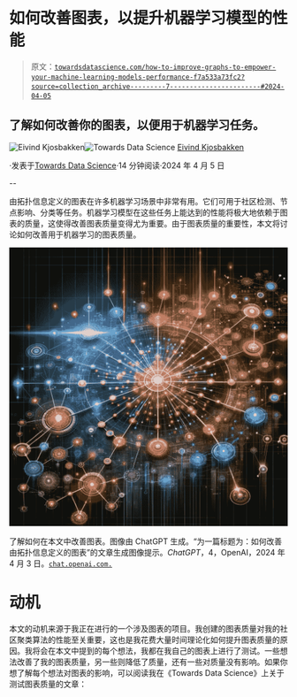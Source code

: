 # 如何改善图表，以提升机器学习模型的性能

> 原文：[`towardsdatascience.com/how-to-improve-graphs-to-empower-your-machine-learning-models-performance-f7a533a73fc2?source=collection_archive---------7-----------------------#2024-04-05`](https://towardsdatascience.com/how-to-improve-graphs-to-empower-your-machine-learning-models-performance-f7a533a73fc2?source=collection_archive---------7-----------------------#2024-04-05)

## 了解如何改善你的图表，以便用于机器学习任务。

[](https://oieivind.medium.com/?source=post_page---byline--f7a533a73fc2--------------------------------)![Eivind Kjosbakken](https://oieivind.medium.com/?source=post_page---byline--f7a533a73fc2--------------------------------)[](https://towardsdatascience.com/?source=post_page---byline--f7a533a73fc2--------------------------------)![Towards Data Science](https://towardsdatascience.com/?source=post_page---byline--f7a533a73fc2--------------------------------) [Eivind Kjosbakken](https://oieivind.medium.com/?source=post_page---byline--f7a533a73fc2--------------------------------)

·发表于[Towards Data Science](https://towardsdatascience.com/?source=post_page---byline--f7a533a73fc2--------------------------------)·14 分钟阅读·2024 年 4 月 5 日

--

由拓扑信息定义的图表在许多机器学习场景中非常有用。它们可用于社区检测、节点影响、分类等任务。机器学习模型在这些任务上能达到的性能将极大地依赖于图表的质量，这使得改善图表质量变得尤为重要。由于图表质量的重要性，本文将讨论如何改善用于机器学习的图表质量。

![](img/7649ad1623dd1dc718f523c6bea34f17.png)

了解如何在本文中改善图表。图像由 ChatGPT 生成。“为一篇标题为：如何改善由拓扑信息定义的图表”的文章生成图像提示。*ChatGPT*，4，OpenAI，2024 年 4 月 3 日。[`chat.openai.com.`](https://chat.openai.com.)

# 动机

本文的动机来源于我正在进行的一个涉及图表的项目。我创建的图表质量对我的社区聚类算法的性能至关重要，这也是我花费大量时间理论化如何提升图表质量的原因。我将会在本文中提到的每个想法，我都在我自己的图表上进行了测试。一些想法改善了我的图表质量，另一些则降低了质量，还有一些对质量没有影响。如果你想了解每个想法对图表的影响，可以阅读我在《Towards Data Science》上关于测试图表质量的文章：
